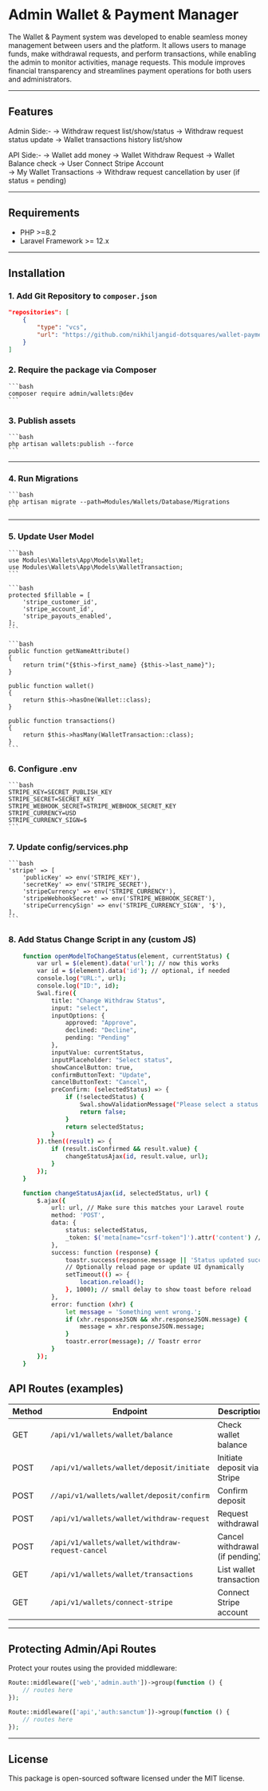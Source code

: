 # Admin Wallet & Payment Manager

The Wallet & Payment system was developed to enable seamless money management between users and the platform. It allows users to manage funds, make withdrawal requests, and perform transactions, while enabling the admin to monitor activities, manage requests. This module improves financial transparency and streamlines payment operations for both users and administrators.

---

## Features
Admin Side:-
-> Withdraw request list/show/status
-> Withdraw request status update
-> Wallet transactions history list/show

API Side:-
-> Wallet add money
-> Wallet Withdraw Request
-> Wallet Balance check
-> User Connect Stripe Account	
-> My Wallet Transactions
-> Withdraw request cancellation by user (if status = pending)

---

## Requirements

- PHP >=8.2
- Laravel Framework >= 12.x

---

## Installation

### 1. Add Git Repository to `composer.json`

```json
"repositories": [
    {
        "type": "vcs",
        "url": "https://github.com/nikhiljangid-dotsquares/wallet-payment.git"
    }
]
```

### 2. Require the package via Composer
    ```bash
    composer require admin/wallets:@dev
    ```

### 3. Publish assets
    ```bash
    php artisan wallets:publish --force
    ```
---

### 4. Run Migrations
    ```bash
    php artisan migrate --path=Modules/Wallets/Database/Migrations
    ```
---

### 5. Update User Model
    ```bash
    use Modules\Wallets\App\Models\Wallet;
    use Modules\Wallets\App\Models\WalletTransaction;
    ```

    ```bash
    protected $fillable = [
        'stripe_customer_id',
        'stripe_account_id',
        'stripe_payouts_enabled',
    ];
    ```

    ```bash
    public function getNameAttribute()
    {
        return trim("{$this->first_name} {$this->last_name}");
    }

    public function wallet()
    {
        return $this->hasOne(Wallet::class);
    }

    public function transactions()
    {
        return $this->hasMany(WalletTransaction::class);
    }
    ```

### 6. Configure .env
    ```bash
    STRIPE_KEY=SECRET_PUBLISH_KEY
    STRIPE_SECRET=SECRET_KEY
    STRIPE_WEBHOOK_SECRET=STRIPE_WEBHOOK_SECRET_KEY
    STRIPE_CURRENCY=USD
    STRIPE_CURRENCY_SIGN=$
    ```

### 7. Update config/services.php
    ```bash
    'stripe' => [
        'publicKey' => env('STRIPE_KEY'),
        'secretKey' => env('STRIPE_SECRET'),
        'stripeCurrency' => env('STRIPE_CURRENCY'),
        'stripeWebhookSecret' => env('STRIPE_WEBHOOK_SECRET'),
        'stripeCurrencySign' => env('STRIPE_CURRENCY_SIGN', '$'),
    ],
    ```

### 8. Add Status Change Script in any (custom JS)
```bash
    function openModelToChangeStatus(element, currentStatus) {
        var url = $(element).data('url'); // now this works
        var id = $(element).data('id'); // optional, if needed
        console.log("URL:", url);
        console.log("ID:", id);
        Swal.fire({
            title: "Change Withdraw Status",
            input: "select",
            inputOptions: {
                approved: "Approve",
                declined: "Decline",
                pending: "Pending"
            },
            inputValue: currentStatus,
            inputPlaceholder: "Select status",
            showCancelButton: true,
            confirmButtonText: "Update",
            cancelButtonText: "Cancel",
            preConfirm: (selectedStatus) => {
                if (!selectedStatus) {
                    Swal.showValidationMessage("Please select a status.");
                    return false;
                }
                return selectedStatus;
            }
        }).then((result) => {
            if (result.isConfirmed && result.value) {
                changeStatusAjax(id, result.value, url);
            }
        });
    }

    function changeStatusAjax(id, selectedStatus, url) {
        $.ajax({
            url: url, // Make sure this matches your Laravel route
            method: 'POST',
            data: {
                status: selectedStatus,
                _token: $('meta[name="csrf-token"]').attr('content') // CSRF token for Laravel
            },
            success: function (response) {
                toastr.success(response.message || 'Status updated successfully'); // Toastr success
                // Optionally reload page or update UI dynamically
                setTimeout(() => {
                    location.reload();
                }, 1000); // small delay to show toast before reload
            },
            error: function (xhr) {
                let message = 'Something went wrong.';
                if (xhr.responseJSON && xhr.responseJSON.message) {
                    message = xhr.responseJSON.message;
                }
                toastr.error(message); // Toastr error
            }
        });
    }
```

## API Routes (examples)

| Method | Endpoint                                          | Description                       |
|--------|---------------------------------------------------|-----------------------------------|
| GET    | `/api/v1/wallets/wallet/balance`                  | Check wallet balance              |
| POST   | `/api/v1/wallets/wallet/deposit/initiate`         | Initiate deposit via Stripe       |
| POST   | `//api/v1/wallets/wallet/deposit/confirm`         | Confirm deposit                   |
| POST   | `/api/v1/wallets/wallet/withdraw-request`         | Request withdrawal                |
| POST   | `/api/v1/wallets/wallet/withdraw-request-cancel`  | Cancel withdrawal (if pending)    |
| GET    | `/api/v1/wallets/wallet/transactions`             | List wallet transactions          |
| GET    | `/api/v1/wallets/connect-stripe`                  | Connect Stripe account            |

---

## Protecting Admin/Api Routes

Protect your routes using the provided middleware:

```php
Route::middleware(['web','admin.auth'])->group(function () {
    // routes here
});

Route::middleware(['api','auth:sanctum'])->group(function () {
    // routes here
});
```

---

## License

This package is open-sourced software licensed under the MIT license.
